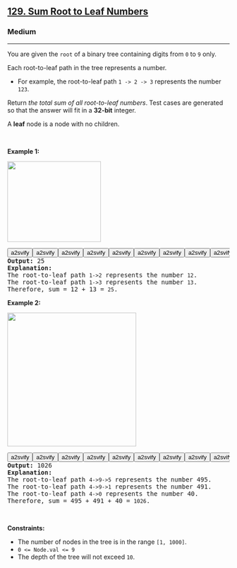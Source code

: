 <h2><a href="https://leetcode.com/problems/sum-root-to-leaf-numbers/">129. Sum Root to Leaf Numbers</a></h2><h3>Medium</h3><hr><div><p>You are given the <code>root</code> of a binary tree containing digits from <code>0</code> to <code>9</code> only.</p>

<p>Each root-to-leaf path in the tree represents a number.</p>

<ul>
	<li>For example, the root-to-leaf path <code>1 -&gt; 2 -&gt; 3</code> represents the number <code>123</code>.</li>
</ul>

<p>Return <em>the total sum of all root-to-leaf numbers</em>. Test cases are generated so that the answer will fit in a <strong>32-bit</strong> integer.</p>

<p>A <strong>leaf</strong> node is a node with no children.</p>

<p>&nbsp;</p>
<p><strong class="example">Example 1:</strong></p>
<img alt="" src="https://assets.leetcode.com/uploads/2021/02/19/num1tree.jpg" style="width: 212px; height: 182px;">
<pre class="button-container"><button type="button" class="a2sv-button"><span>a2svify</span></button><button type="button" class="a2sv-button"><span>a2svify</span></button><button type="button" class="a2sv-button"><span>a2svify</span></button><button type="button" class="a2sv-button"><span>a2svify</span></button><button type="button" class="a2sv-button"><span>a2svify</span></button><button type="button" class="a2sv-button"><span>a2svify</span></button><button type="button" class="a2sv-button"><span>a2svify</span></button><button type="button" class="a2sv-button"><span>a2svify</span></button><button type="button" class="a2sv-button"><span>a2svify</span></button><button type="button" class="a2sv-button"><span>a2svify</span></button><button type="button" class="a2sv-button"><span>a2svify</span></button><button type="button" class="a2sv-button"><span>a2svify</span></button><button type="button" class="a2sv-button"><span>a2svify</span></button><button type="button" class="a2sv-button"><span>a2svify</span></button><button type="button" class="a2sv-button"><span>a2svify</span></button><button type="button" class="a2sv-button"><span>a2svify</span></button><button type="button" class="a2sv-button"><span>a2svify</span></button><button type="button" class="a2sv-button"><span>a2svify</span></button><button type="button" class="a2sv-button"><span>a2svify</span></button><button type="button" class="a2sv-button"><span>a2svify</span></button><button type="button" class="a2sv-button"><span>a2svify</span></button><button type="button" class="a2sv-button"><span>a2svify</span></button><button type="button" class="a2sv-button"><span>a2svify</span></button><button type="button" class="a2sv-button"><span>a2svify</span></button><button type="button" class="a2sv-button"><span>a2svify</span></button><button type="button" class="a2sv-button"><span>a2svify</span></button><button type="button" class="a2sv-button"><span>a2svify</span></button><button type="button" class="a2sv-button"><span>a2svify</span></button><button type="button" class="a2sv-button"><span>a2svify</span></button><button type="button" class="a2sv-button"><span>a2svify</span></button><button type="button" class="a2sv-button"><span>a2svify</span></button><button type="button" class="a2sv-button"><span>a2svify</span></button><button type="button" class="a2sv-button"><span>a2svify</span></button><button type="button" class="a2sv-button"><span>a2svify</span></button><button type="button" class="a2sv-button"><span>a2svify</span></button><button type="button" class="a2sv-button"><span>a2svify</span></button><button type="button" class="a2sv-button"><span>a2svify</span></button><button type="button" class="a2sv-button"><span>a2svify</span></button><button type="button" class="a2sv-button"><span>a2svify</span></button><button type="button" class="a2sv-button"><span>a2svify</span></button><button type="button" class="a2sv-button"><span>a2svify</span></button><button type="button" class="a2sv-button"><span>a2svify</span></button><button type="button" class="a2sv-button"><span>a2svify</span></button><button type="button" class="a2sv-button"><span>a2svify</span></button><button type="button" class="a2sv-button"><span>a2svify</span></button><strong>Input:</strong> root = [1,2,3]
<strong>Output:</strong> 25
<strong>Explanation:</strong>
The root-to-leaf path <code>1-&gt;2</code> represents the number <code>12</code>.
The root-to-leaf path <code>1-&gt;3</code> represents the number <code>13</code>.
Therefore, sum = 12 + 13 = <code>25</code>.
</pre>

<p><strong class="example">Example 2:</strong></p>
<img alt="" src="https://assets.leetcode.com/uploads/2021/02/19/num2tree.jpg" style="width: 292px; height: 302px;">
<pre class="button-container"><button type="button" class="a2sv-button"><span>a2svify</span></button><button type="button" class="a2sv-button"><span>a2svify</span></button><button type="button" class="a2sv-button"><span>a2svify</span></button><button type="button" class="a2sv-button"><span>a2svify</span></button><button type="button" class="a2sv-button"><span>a2svify</span></button><button type="button" class="a2sv-button"><span>a2svify</span></button><button type="button" class="a2sv-button"><span>a2svify</span></button><button type="button" class="a2sv-button"><span>a2svify</span></button><button type="button" class="a2sv-button"><span>a2svify</span></button><button type="button" class="a2sv-button"><span>a2svify</span></button><button type="button" class="a2sv-button"><span>a2svify</span></button><button type="button" class="a2sv-button"><span>a2svify</span></button><button type="button" class="a2sv-button"><span>a2svify</span></button><button type="button" class="a2sv-button"><span>a2svify</span></button><button type="button" class="a2sv-button"><span>a2svify</span></button><button type="button" class="a2sv-button"><span>a2svify</span></button><button type="button" class="a2sv-button"><span>a2svify</span></button><button type="button" class="a2sv-button"><span>a2svify</span></button><button type="button" class="a2sv-button"><span>a2svify</span></button><button type="button" class="a2sv-button"><span>a2svify</span></button><button type="button" class="a2sv-button"><span>a2svify</span></button><button type="button" class="a2sv-button"><span>a2svify</span></button><button type="button" class="a2sv-button"><span>a2svify</span></button><button type="button" class="a2sv-button"><span>a2svify</span></button><button type="button" class="a2sv-button"><span>a2svify</span></button><button type="button" class="a2sv-button"><span>a2svify</span></button><button type="button" class="a2sv-button"><span>a2svify</span></button><button type="button" class="a2sv-button"><span>a2svify</span></button><button type="button" class="a2sv-button"><span>a2svify</span></button><button type="button" class="a2sv-button"><span>a2svify</span></button><button type="button" class="a2sv-button"><span>a2svify</span></button><button type="button" class="a2sv-button"><span>a2svify</span></button><button type="button" class="a2sv-button"><span>a2svify</span></button><button type="button" class="a2sv-button"><span>a2svify</span></button><button type="button" class="a2sv-button"><span>a2svify</span></button><button type="button" class="a2sv-button"><span>a2svify</span></button><strong>Input:</strong> root = [4,9,0,5,1]
<strong>Output:</strong> 1026
<strong>Explanation:</strong>
The root-to-leaf path <code>4-&gt;9-&gt;5</code> represents the number 495.
The root-to-leaf path <code>4-&gt;9-&gt;1</code> represents the number 491.
The root-to-leaf path <code>4-&gt;0</code> represents the number 40.
Therefore, sum = 495 + 491 + 40 = <code>1026</code>.
</pre>

<p>&nbsp;</p>
<p><strong>Constraints:</strong></p>

<ul>
	<li>The number of nodes in the tree is in the range <code>[1, 1000]</code>.</li>
	<li><code>0 &lt;= Node.val &lt;= 9</code></li>
	<li>The depth of the tree will not exceed <code>10</code>.</li>
</ul>
</div>